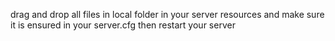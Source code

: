 drag and drop all files in local folder in your server resources and make sure it is ensured in your server.cfg then restart your server
